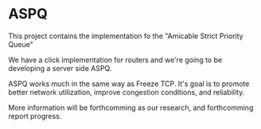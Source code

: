 # ASPQ

This project contains the implementation fo the "Amicable Strict Priority Queue"

We have a click implementation for routers and we're going to be developing a server side ASPQ.

ASPQ works much in the same way as Freeze TCP. It's goal is to promote better network utilization, improve congestion conditions, and reliability. 


More information will be forthcomming as our research, and forthcomming report progress.
